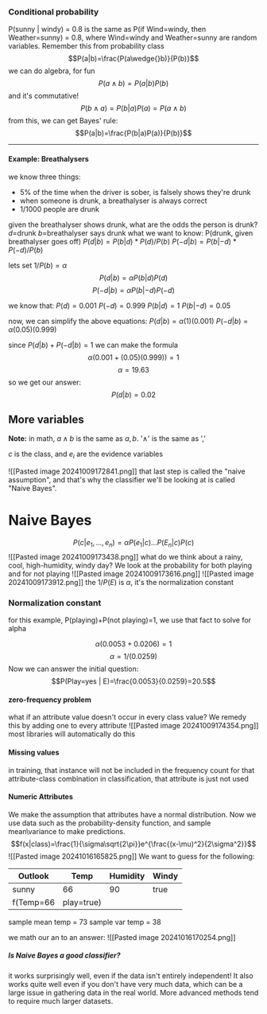 ### Conditional probability
P(sunny | windy) = 0.8
is the same as
P(if Wind=windy, then Weather=sunny) = 0.8,
where Wind=windy and Weather=sunny are random variables.
Remember this from probability class
$$P(a|b)=\frac{P(a\wedge{}b)}{P(b)}$$
we can do algebra, for fun
$$P(a\wedge{}b)=P(a|b)P(b)$$
and it's commutative!
$$P(b\wedge{}a)=P(b|a)P(a) = P(a\wedge{}b)$$
from this, we can get Bayes' rule:
$$P(a|b)=\frac{P(b|a)P(a)}{P(b)}$$
___
#### Example: Breathalysers
we know three things:
- 5% of the time when the driver is sober, is falsely shows they're drunk
- when someone is drunk, a breathalyser is always correct
- 1/1000 people are drunk

given the breathalyser shows drunk, what are the odds the person is drunk?
$d$=drunk
$b$=breathalyser says drunk
what we want to know: 
P(drunk, given breathalyser goes off)
$P(d|b)=P(b|d)*P(d)/P(b)$
$P(-d|b)=P(b|-d)*P(-d)/P(b)$

lets set $1/P(b)=\alpha$
$$P(d|b)=\alpha{}P(b|d)P(d)$$
$$P(-d|b)=\alpha{}P(b|-d)P(-d)$$

we know that:
$P(d)=0.001$
$P(-d)=0.999$
$P(b|d)=1$
$P(b|-d)=0.05$

now, we can simplify the above equations:
$P(d|b)=\alpha(1)(0.001)$
$P(-d|b)=\alpha(0.05)(0.999)$

since $P(d|b)+P(-d|b)=1$
we can make the formula
$$\alpha(0.001+(0.05)(0.999))=1$$
$$\alpha=19.63$$
so we get our answer:
$$P(d|b)=0.02$$

## More variables
**Note:** in math, $a\wedge{}b$ is the same as $a,b$. '$\wedge$' is the same as ','

 $c$ is the class, and $e_i$ are the evidence variables

![[Pasted image 20241009172841.png]]
that last step is called the "naive assumption", and that's why the classifier we'll be looking at is called "Naive Bayes".
# Naive Bayes
$$P(c|e_1,...,e_n)=\alpha{}P(e_1|c)...P(E_n|c)P(c)$$
![[Pasted image 20241009173438.png]]
what do we think about a rainy, cool, high-humidity, windy day? We look at the probability for both playing and for not playing
![[Pasted image 20241009173616.png]]
![[Pasted image 20241009173912.png]]
the $1/P(E)$ is $\alpha$, it's the normalization constant
### Normalization constant
for this example, P(playing)+P(not playing)=1, we use that fact to solve for alpha

$$\alpha(0.0053+0.0206)=1$$
$$\alpha=1/(0.0259)$$
Now we can answer the initial question:
$$P(Play=yes | E)=\frac{0.0053}{0.0259}=20.5$$
#### zero-frequency problem
what if an attribute value doesn't occur in every class value? We remedy this by adding one to every attribute
![[Pasted image 20241009174354.png]]
most libraries will automatically do this
#### Missing values
in training, that instance will not be included in the frequency count for that attribute-class combination
in classification, that attribute is just not used
#### Numeric Attributes
We make the assumption that attributes have a normal distribution. Now we use data such as the probability-density function, and sample mean\variance to make predictions.
$$f(x|class)=\frac{1}{\sigma\sqrt{2\pi}}e^{\frac{(x-\mu)^2}{2\sigma^2}}$$
![[Pasted image 20241016165825.png]]
We want to guess for the following:

| Outlook | Temp | Humidity | Windy |
| ------- | ---- | -------- | ----- |
| sunny   | 66   | 90       | true  |
f(Temp=66|play=true)

sample mean temp = 73
sample var temp = 38

we math our an to an answer:
![[Pasted image 20241016170254.png]]

##### Is Naive Bayes a good classifier?
it works surprisingly well, even if the data isn't entirely independent!
It also works quite well even if you don't have very much data, which can be a large issue in gathering data in the real world. More advanced methods tend to require much larger datasets.